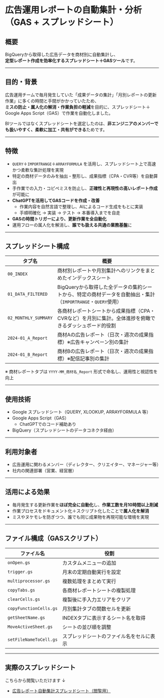 # 広告運用レポートの自動集計・分析（GAS + スプレッドシート）

## 概要
BigQueryから取得した広告データを商材別に自動集計し、  
**定型レポート作成を効率化するスプレッドシート＋GASツール**です。

---

## 目的・背景
広告運用チームで毎月発生していた「成果データの集計」「月別レポートの更新作業」に多くの時間と手間がかかっていたため、  
**ミスの防止・属人化の解消・作業負担の軽減**を目的に、スプレッドシート＋Google Apps Script（GAS）で作業を自動化しました。

BIツールではなくスプレッドシートを選定したのは、**非エンジニアのメンバーでも扱いやすく、柔軟に加工・共有ができる**ためです。

---

## 特徴
- `QUERY`＋`IMPORTRANGE`＋`ARRAYFORMULA` を活用し、スプレッドシート上で高速かつ柔軟な集計処理を実現
- 特定の商材データのみを抽出・整形し、成果指標（CPA・CVR等）を自動算出
- 手作業での入力・コピペミスを防止し、**正確性と再現性の高いレポート作成**が可能に
- **ChatGPTを活用してGASコードを作成・改善**
  - 作業内容を自然言語で整理し、AIによるコード生成をもとに実装
  - 手順明確化 → 実装 → テスト → 本番導入までを自走
- **GASの時間トリガーにより、更新作業を全自動化**
- 運用フローの属人化を解消し、**誰でも扱える共通の業務基盤**に

---

## スプレッドシート構成

| タブ名 | 概要 |
|--------|------|
| `00_INDEX` | 商材別レポートや月別集計へのリンクをまとめたインデックスシート |
| `01_DATA_FILTERED` | BigQueryから取得した全データの集約シートから、特定の商材データを自動抽出・集計（`IMPORTRANGE`・`QUERY`使用） |
| `02_MONTHLY_SUMMARY` | 各商材レポートシートから成果指標（CPA・CVRなど）を月別に集計。全体進捗を俯瞰できるダッシュボード的役割 |
| `2024-01_A_Report` | 商材Aの広告レポート（日次・週次の成果指標）※広告キャンペーン別の集計 |
| `2024-01_B_Report` | 商材Bの広告レポート（日次・週次の成果指標）※配信記事別の集計 |

※ 商材レポートタブは `YYYY-MM_商材名_Report` 形式で命名し、運用性と視認性を向上

---

## 使用技術
- Google スプレッドシート（QUERY, XLOOKUP, ARRAYFORMULA 等）
- Google Apps Script（GAS）
  - ChatGPTでのコード補助あり
- BigQuery（スプレッドシートのデータコネクタ経由）

---

## 利用対象者
- 広告運用に関わるメンバー（ディレクター、クリエイター、マネージャー等）
- 社内の関連部署（営業、経営層）

---

## 活用による効果
- 毎月発生する更新作業を**ほぼ完全に自動化**し、**作業工数を月10時間以上削減**
- 作業プロセスをドキュメント化＋スクリプト化したことで**属人化を解消**
- ミスやヌケモレを防ぎつつ、誰でも同じ成果物を再現可能な環境を実現

---

## ファイル構成（GASスクリプト）

| ファイル名 | 役割 |
|------------|------|
| `onOpen.gs` | カスタムメニューの追加 |
| `trigger.gs` | 月末の定期自動実行を設定 |
| `multiprocessor.gs` | 複数処理をまとめて実行 |
| `copyTabs.gs` | 各商材レポートシートの複製処理 |
| `clearCells.gs` | 複製後に手入力エリアをクリア |
| `copyFunctionCells.gs` | 月別集計タブの関数セルを更新 |
| `getSheetName.gs` | INDEXタブに表示するシート名を取得 |
| `MoveActiveSheet.gs` | シートの並び順を調整 |
| `setFileNameToCell.gs` | スプレッドシートのファイル名をセルに表示 |

---

## 実際のスプレッドシート  
こちらから閲覧いただけます ↓
- [広告レポート自動集計スプレッドシート（閲覧用）](https://docs.google.com/spreadsheets/d/1d1GF3-Cb-T35ocooElEliWLSJrUc1L1500kz25qQSRg/edit?gid=644686713#gid=644686713)

